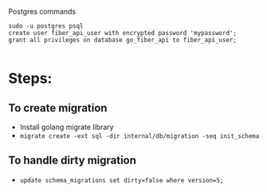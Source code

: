 Postgres commands

```
sudo -u postgres psql
create user fiber_api_user with encrypted password 'mypassword';
grant all privileges on database go_fiber_api to fiber_api_user;


```

# Steps:
## To create migration
- Install golang migrate library
- `migrate create -ext sql -dir internal/db/migration -seq init_schema` 
## To handle dirty migration
- `update schema_migrations set dirty=false where version=5;`
